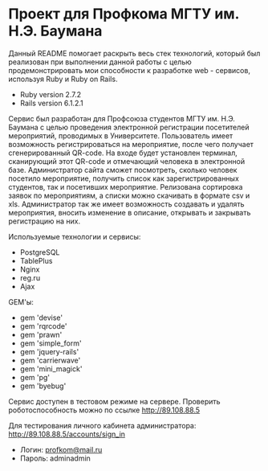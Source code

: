 # Проект для Профкома МГТУ им. Н.Э. Баумана

Данный README помогает раскрыть весь стек технологий, который был реализован при выполнении данной работы с целью продемонстрировать мои способности к разработке web - сервисов, используя Ruby и Ruby on Rails.



* Ruby version 2.7.2
* Rails version 6.1.2.1

Сервис был разработан для Профсоюза студентов МГТУ им. Н.Э. Баумана с целью проведения электронной регистрации посетителей мероприятий, проводимых в Университете. Пользователь имеет возможность регистрироваться на мероприятие, после чего получает сгенерированный QR-code. На входе будет установлен терминал, сканирующий этот QR-code и отмечающий человека в электронной базе. Администратор сайта сможет посмотреть, сколько человек посетило мероприятие, получить список как зарегистрированных студентов, так и посетивших мероприятие. Релизована сортировка заявок по мероприятиям, а списки можно скачивать в формате csv и xls. Администратор так же имеет возможность создавать и удалять мероприятия, вносить изменение в описание, открывать и закрывать регистрацию на них.

Используемые технологии и сервисы:
* PostgreSQL
* TablePlus
* Nginx
* reg.ru
* Ajax

GEM'ы:
* gem 'devise'
* gem 'rqrcode'
* gem 'prawn'
* gem 'simple_form'
* gem 'jquery-rails'
* gem 'carrierwave'
* gem 'mini_magick'
* gem 'pg'
* gem 'byebug'

Сервис доступен в тестовом режиме на сервере. Проверить роботоспособность можно по ссылке http://89.108.88.5

Для тестирования личного кабинета администратора:
  http://89.108.88.5/accounts/sign_in
  
  * Логин:  profkom@mail.ru
  * Пароль: adminadmin
